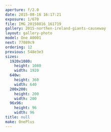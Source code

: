 ```yaml
---
aperture: f/2.0
date: 2015-08-16 16:17:21
exposure: 1/670
file: IMG_20150816_161719
gallery: 2015-northen-ireland-giants-causeway
layout: gallery-photo
model: One A0001
next: 77089c9
ordering: 12
previous: 548e3e3
sizes:
  1920x1080:
    height: 1080
    width: 1920
  640w:
    height: 360
    width: 640
  200x200:
    height: 200
    width: 200
  96x96:
    height: 96
    width: 96
title: null
make: OnePlus
---
```

